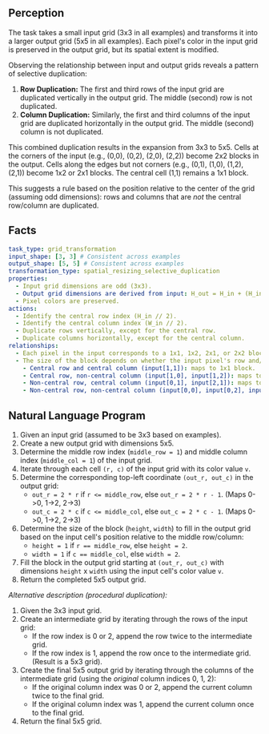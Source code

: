 ## Perception

The task takes a small input grid (3x3 in all examples) and transforms it into a larger output grid (5x5 in all examples). Each pixel's color in the input grid is preserved in the output grid, but its spatial extent is modified.

Observing the relationship between input and output grids reveals a pattern of selective duplication:
1.  **Row Duplication:** The first and third rows of the input grid are duplicated vertically in the output grid. The middle (second) row is not duplicated.
2.  **Column Duplication:** Similarly, the first and third columns of the input grid are duplicated horizontally in the output grid. The middle (second) column is not duplicated.

This combined duplication results in the expansion from 3x3 to 5x5. Cells at the corners of the input (e.g., (0,0), (0,2), (2,0), (2,2)) become 2x2 blocks in the output. Cells along the edges but not corners (e.g., (0,1), (1,0), (1,2), (2,1)) become 1x2 or 2x1 blocks. The central cell (1,1) remains a 1x1 block.

This suggests a rule based on the position relative to the center of the grid (assuming odd dimensions): rows and columns that are *not* the central row/column are duplicated.

## Facts


```yaml
task_type: grid_transformation
input_shape: [3, 3] # Consistent across examples
output_shape: [5, 5] # Consistent across examples
transformation_type: spatial_resizing_selective_duplication
properties:
  - Input grid dimensions are odd (3x3).
  - Output grid dimensions are derived from input: H_out = H_in + (H_in // 2), W_out = W_in + (W_in // 2). For 3x3 -> 5x5.
  - Pixel colors are preserved.
actions:
  - Identify the central row index (H_in // 2).
  - Identify the central column index (W_in // 2).
  - Duplicate rows vertically, except for the central row.
  - Duplicate columns horizontally, except for the central column.
relationships:
  - Each pixel in the input corresponds to a 1x1, 1x2, 2x1, or 2x2 block of the same color in the output.
  - The size of the block depends on whether the input pixel's row and/or column are the central ones.
    - Central row and central column (input[1,1]): maps to 1x1 block.
    - Central row, non-central column (input[1,0], input[1,2]): maps to 1x2 block.
    - Non-central row, central column (input[0,1], input[2,1]): maps to 2x1 block.
    - Non-central row, non-central column (input[0,0], input[0,2], input[2,0], input[2,2]): maps to 2x2 block.
```


## Natural Language Program

1.  Given an input grid (assumed to be 3x3 based on examples).
2.  Create a new output grid with dimensions 5x5.
3.  Determine the middle row index (`middle_row = 1`) and middle column index (`middle_col = 1`) of the input grid.
4.  Iterate through each cell `(r, c)` of the input grid with its color value `v`.
5.  Determine the corresponding top-left coordinate `(out_r, out_c)` in the output grid:
    *   `out_r = 2 * r` if `r <= middle_row`, else `out_r = 2 * r - 1`. (Maps 0->0, 1->2, 2->3)
    *   `out_c = 2 * c` if `c <= middle_col`, else `out_c = 2 * c - 1`. (Maps 0->0, 1->2, 2->3)
6.  Determine the size of the block (`height`, `width`) to fill in the output grid based on the input cell's position relative to the middle row/column:
    *   `height = 1` if `r == middle_row`, else `height = 2`.
    *   `width = 1` if `c == middle_col`, else `width = 2`.
7.  Fill the block in the output grid starting at `(out_r, out_c)` with dimensions `height` x `width` using the input cell's color value `v`.
8.  Return the completed 5x5 output grid.

*Alternative description (procedural duplication):*
1.  Given the 3x3 input grid.
2.  Create an intermediate grid by iterating through the rows of the input grid:
    *   If the row index is 0 or 2, append the row twice to the intermediate grid.
    *   If the row index is 1, append the row once to the intermediate grid. (Result is a 5x3 grid).
3.  Create the final 5x5 output grid by iterating through the columns of the intermediate grid (using the *original* column indices 0, 1, 2):
    *   If the original column index was 0 or 2, append the current column twice to the final grid.
    *   If the original column index was 1, append the current column once to the final grid.
4.  Return the final 5x5 grid.